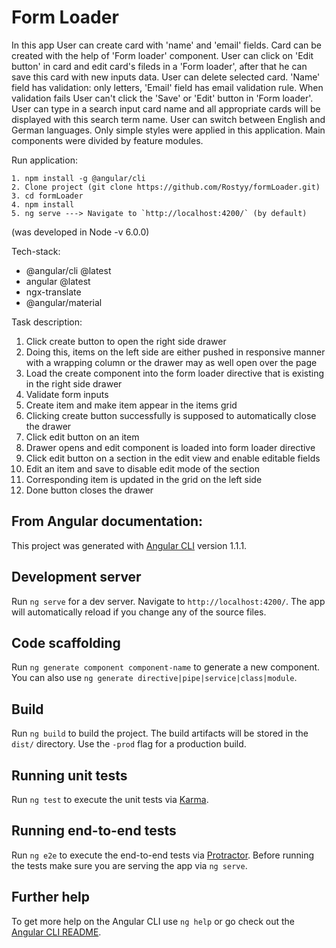 # Form Loader

In this app User can create card with 'name' and 'email' fields. Card can be created with the help of 'Form loader' component. User can click on 'Edit button' in card and edit card's fileds in a 'Form loader', after that he can save this card with new inputs data. User can delete selected card. 'Name' field has validation: only letters, 'Email' field has email validation rule. When validation fails User can't click the 'Save' or 'Edit' button in 'Form loader'. User can type in a search input card name and all appropriate cards will be displayed with this search term name. User can switch between English and German languages. Only simple styles were applied in this application. Main components were divided by feature modules.

Run application:
```
1. npm install -g @angular/cli
2. Clone project (git clone https://github.com/Rostyy/formLoader.git)
3. cd formLoader
4. npm install
5. ng serve ---> Navigate to `http://localhost:4200/` (by default)
```
(was developed in Node -v 6.0.0)

Tech-stack:

* @angular/cli @latest
* angular @latest
* ngx-translate
* @angular/material

Task description:
1. Click create button to open the right side drawer
2. Doing this, items on the left side are either pushed in responsive manner with a wrapping column or the drawer may as well open over the page
3. Load the create component into the form loader directive that is existing in the right side drawer
4. Validate form inputs
5. Create item and make item appear in the items grid
6. Clicking create button successfully is supposed to automatically close the drawer
7. Click edit button on an item
8. Drawer opens and edit component is loaded into form loader directive
9. Click edit button on a section in the edit view and enable editable fields
10. Edit an item and save to disable edit mode of the section
11. Corresponding item is updated in the grid on the left side
12. Done button closes the drawer


## From Angular documentation:

This project was generated with [Angular CLI](https://github.com/angular/angular-cli) version 1.1.1.

## Development server

Run `ng serve` for a dev server. Navigate to `http://localhost:4200/`. The app will automatically reload if you change any of the source files.

## Code scaffolding

Run `ng generate component component-name` to generate a new component. You can also use `ng generate directive|pipe|service|class|module`.

## Build

Run `ng build` to build the project. The build artifacts will be stored in the `dist/` directory. Use the `-prod` flag for a production build.

## Running unit tests

Run `ng test` to execute the unit tests via [Karma](https://karma-runner.github.io).

## Running end-to-end tests

Run `ng e2e` to execute the end-to-end tests via [Protractor](http://www.protractortest.org/).
Before running the tests make sure you are serving the app via `ng serve`.

## Further help

To get more help on the Angular CLI use `ng help` or go check out the [Angular CLI README](https://github.com/angular/angular-cli/blob/master/README.md).
